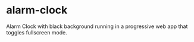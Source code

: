 # alarm-clock
Alarm Clock with black background running in a progressive web app that toggles fullscreen mode.
